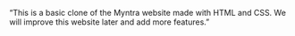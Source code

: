 “This is a basic clone of the Myntra website made with HTML and CSS. We will improve this website later and add more features.”
